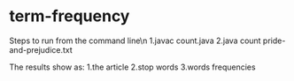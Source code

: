 # term-frequency
Steps to run from the command line\n
1.javac count.java
2.java count pride-and-prejudice.txt

The results show as:
1.the article
2.stop words
3.words frequencies
